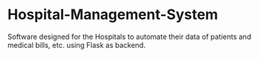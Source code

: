 # Hospital-Management-System
Software designed for the Hospitals to automate their data of patients and medical bills, etc. using Flask as backend.
